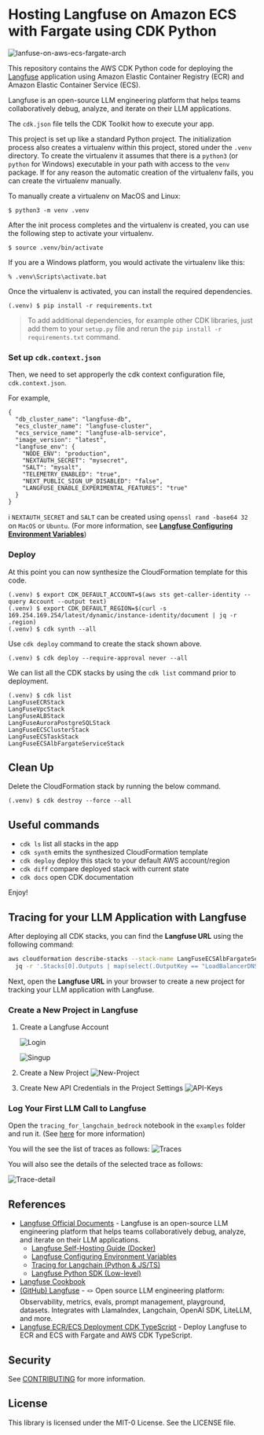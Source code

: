 
# Hosting Langfuse on Amazon ECS with Fargate using CDK Python

![lanfuse-on-aws-ecs-fargate-arch](./langfuse-on-aws-ecs-fargate-arch.svg)

This repository contains the AWS CDK Python code for deploying the [Langfuse](https://langfuse.com/) application using Amazon Elastic Container Registry (ECR) and Amazon Elastic Container Service (ECS).

Langfuse is an open-source LLM engineering platform that helps teams collaboratively debug, analyze, and iterate on their LLM applications.

The `cdk.json` file tells the CDK Toolkit how to execute your app.

This project is set up like a standard Python project.  The initialization
process also creates a virtualenv within this project, stored under the `.venv`
directory.  To create the virtualenv it assumes that there is a `python3`
(or `python` for Windows) executable in your path with access to the `venv`
package. If for any reason the automatic creation of the virtualenv fails,
you can create the virtualenv manually.

To manually create a virtualenv on MacOS and Linux:

```
$ python3 -m venv .venv
```

After the init process completes and the virtualenv is created, you can use the following
step to activate your virtualenv.

```
$ source .venv/bin/activate
```

If you are a Windows platform, you would activate the virtualenv like this:

```
% .venv\Scripts\activate.bat
```

Once the virtualenv is activated, you can install the required dependencies.

```
(.venv) $ pip install -r requirements.txt
```

> To add additional dependencies, for example other CDK libraries, just add
them to your `setup.py` file and rerun the `pip install -r requirements.txt`
command.

### Set up `cdk.context.json`

Then, we need to set approperly the cdk context configuration file, `cdk.context.json`.

For example,

```
{
  "db_cluster_name": "langfuse-db",
  "ecs_cluster_name": "langfuse-cluster",
  "ecs_service_name": "langfuse-alb-service",
  "image_version": "latest",
  "langfuse_env": {
    "NODE_ENV": "production",
    "NEXTAUTH_SECRET": "mysecret",
    "SALT": "mysalt",
    "TELEMETRY_ENABLED": "true",
    "NEXT_PUBLIC_SIGN_UP_DISABLED": "false",
    "LANGFUSE_ENABLE_EXPERIMENTAL_FEATURES": "true"
  }
}
```

:information_source: `NEXTAUTH_SECRET` and `SALT` can be created using `openssl rand -base64 32` on `MacOS` or `Ubuntu`.
(For more information, see [**Langfuse Configuring Environment Variables**](https://langfuse.com/docs/deployment/self-host#configuring-environment-variables))

### Deploy

At this point you can now synthesize the CloudFormation template for this code.

```
(.venv) $ export CDK_DEFAULT_ACCOUNT=$(aws sts get-caller-identity --query Account --output text)
(.venv) $ export CDK_DEFAULT_REGION=$(curl -s 169.254.169.254/latest/dynamic/instance-identity/document | jq -r .region)
(.venv) $ cdk synth --all
```

Use `cdk deploy` command to create the stack shown above.

```
(.venv) $ cdk deploy --require-approval never --all
```

We can list all the CDK stacks by using the `cdk list` command prior to deployment.

```
(.venv) $ cdk list
LangFuseECRStack
LangFuseVpcStack
LangFuseALBStack
LangFuseAuroraPostgreSQLStack
LangFuseECSClusterStack
LangFuseECSTaskStack
LangFuseECSAlbFargateServiceStack
```

## Clean Up

Delete the CloudFormation stack by running the below command.

```
(.venv) $ cdk destroy --force --all
```

## Useful commands

 * `cdk ls`          list all stacks in the app
 * `cdk synth`       emits the synthesized CloudFormation template
 * `cdk deploy`      deploy this stack to your default AWS account/region
 * `cdk diff`        compare deployed stack with current state
 * `cdk docs`        open CDK documentation

Enjoy!

## Tracing for your LLM Application with Langfuse

After deploying all CDK stacks, you can find the **Langfuse URL** using the following command:

```bash
aws cloudformation describe-stacks --stack-name LangFuseECSAlbFargateServiceStack | \
  jq -r '.Stacks[0].Outputs | map(select(.OutputKey == "LoadBalancerDNS")) | .[0].OutputValue'
```

Next, open the **Langfuse URL** in your browser to create a new project for tracking your LLM application with Langfuse.

### Create a New Project in Langfuse

1. Create a Langfuse Account

    ![Login](./assets/01-langfuse-main-page.png)

    ![Singup](./assets/02-sign-up.png)
2. Create a New Project
    ![New-Project](./assets/03-new-project.png)
3. Create New API Credentials in the Project Settings
    ![API-Keys](./assets/04-create-api-keys.png)

### Log Your First LLM Call to Langfuse

Open the `tracing_for_langchain_bedrock` notebook in the `examples` folder and run it. (See [here](./examples/tracing_for_langchain_bedrock.ipynb) for more information)

You will the see the list of traces as follows:
![Traces](./assets/05-traces.png)

You will also see the details of the selected trace as follows:

![Trace-detail](./assets/06-trace-detail.png)

## References

 * [Langfuse Official Documents](https://langfuse.com/docs) - Langfuse is an open-source LLM engineering platform that helps teams collaboratively debug, analyze, and iterate on their LLM applications.
    * [Langfuse Self-Hosting Guide (Docker)](https://langfuse.com/docs/deployment/self-host)
    * [Langfuse Configuring Environment Variables](https://langfuse.com/docs/deployment/self-host#configuring-environment-variables)
    * [Tracing for Langchain (Python & JS/TS)](https://langfuse.com/docs/integrations/langchain/tracing)
    * [Langfuse Python SDK (Low-level)](https://langfuse.com/docs/sdk/python/low-level-sdk)
 * [Langfuse Cookbook](https://github.com/langfuse/langfuse-docs/tree/main/cookbook)
 * [(GitHub) Langfuse](https://github.com/langfuse/langfuse) - 🪢 Open source LLM engineering platform: Observability, metrics, evals, prompt management, playground, datasets. Integrates with LlamaIndex, Langchain, OpenAI SDK, LiteLLM, and more.
 * [Langfuse ECR/ECS Deployment CDK TypeScript](https://github.com/AI4Organization/langfuse-ecr-ecs-deployment-cdk) - Deploy Langfuse to ECR and ECS with Fargate and AWS CDK TypeScript.

## Security

See [CONTRIBUTING](CONTRIBUTING.md#security-issue-notifications) for more information.

## License

This library is licensed under the MIT-0 License. See the LICENSE file.
